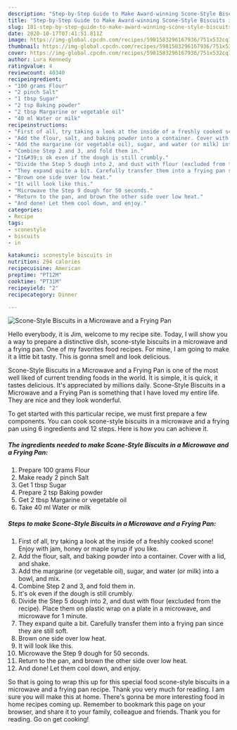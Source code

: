 ```yaml
---
description: "Step-by-Step Guide to Make Award-winning Scone-Style Biscuits in a Microwave and a Frying Pan"
title: "Step-by-Step Guide to Make Award-winning Scone-Style Biscuits in a Microwave and a Frying Pan"
slug: 181-step-by-step-guide-to-make-award-winning-scone-style-biscuits-in-a-microwave-and-a-frying-pan
date: 2020-10-17T07:41:51.811Z
image: https://img-global.cpcdn.com/recipes/5981583296167936/751x532cq70/scone-style-biscuits-in-a-microwave-and-a-frying-pan-recipe-main-photo.jpg
thumbnail: https://img-global.cpcdn.com/recipes/5981583296167936/751x532cq70/scone-style-biscuits-in-a-microwave-and-a-frying-pan-recipe-main-photo.jpg
cover: https://img-global.cpcdn.com/recipes/5981583296167936/751x532cq70/scone-style-biscuits-in-a-microwave-and-a-frying-pan-recipe-main-photo.jpg
author: Lura Kennedy
ratingvalue: 4
reviewcount: 40340
recipeingredient:
- "100 grams Flour"
- "2 pinch Salt"
- "1 tbsp Sugar"
- "2 tsp Baking powder"
- "2 tbsp Margarine or vegetable oil"
- "40 ml Water or milk"
recipeinstructions:
- "First of all, try taking a look at the inside of a freshly cooked scone! Enjoy with jam, honey or maple syrup if you like."
- "Add the flour, salt, and baking powder into a container. Cover with a lid, and shake."
- "Add the margarine (or vegetable oil), sugar, and water (or milk) into a bowl, and mix."
- "Combine Step 2 and 3, and fold them in."
- "It&#39;s ok even if the dough is still crumbly."
- "Divide the Step 5 dough into 2, and dust with flour (excluded from the recipe). Place them on plastic wrap on a plate in a microwave, and microwave for 1 minute."
- "They expand quite a bit. Carefully transfer them into a frying pan since they are still soft."
- "Brown one side over low heat."
- "It will look like this."
- "Microwave the Step 9 dough for 50 seconds."
- "Return to the pan, and brown the other side over low heat."
- "And done! Let them cool down, and enjoy."
categories:
- Recipe
tags:
- sconestyle
- biscuits
- in

katakunci: sconestyle biscuits in 
nutrition: 294 calories
recipecuisine: American
preptime: "PT12M"
cooktime: "PT31M"
recipeyield: "2"
recipecategory: Dinner

---
```



![Scone-Style Biscuits in a Microwave and a Frying Pan](https://img-global.cpcdn.com/recipes/5981583296167936/751x532cq70/scone-style-biscuits-in-a-microwave-and-a-frying-pan-recipe-main-photo.jpg)

Hello everybody, it is Jim, welcome to my recipe site. Today, I will show you a way to prepare a distinctive dish, scone-style biscuits in a microwave and a frying pan. One of my favorites food recipes. For mine, I am going to make it a little bit tasty. This is gonna smell and look delicious.



Scone-Style Biscuits in a Microwave and a Frying Pan is one of the most well liked of current trending foods in the world. It is simple, it is quick, it tastes delicious. It's appreciated by millions daily. Scone-Style Biscuits in a Microwave and a Frying Pan is something that I have loved my entire life. They are nice and they look wonderful.


To get started with this particular recipe, we must first prepare a few components. You can cook scone-style biscuits in a microwave and a frying pan using 6 ingredients and 12 steps. Here is how you can achieve it.

<!--inarticleads1-->

##### The ingredients needed to make Scone-Style Biscuits in a Microwave and a Frying Pan:

1. Prepare 100 grams Flour
1. Make ready 2 pinch Salt
1. Get 1 tbsp Sugar
1. Prepare 2 tsp Baking powder
1. Get 2 tbsp Margarine or vegetable oil
1. Take 40 ml Water or milk




<!--inarticleads2-->

##### Steps to make Scone-Style Biscuits in a Microwave and a Frying Pan:

1. First of all, try taking a look at the inside of a freshly cooked scone! Enjoy with jam, honey or maple syrup if you like.
1. Add the flour, salt, and baking powder into a container. Cover with a lid, and shake.
1. Add the margarine (or vegetable oil), sugar, and water (or milk) into a bowl, and mix.
1. Combine Step 2 and 3, and fold them in.
1. It&#39;s ok even if the dough is still crumbly.
1. Divide the Step 5 dough into 2, and dust with flour (excluded from the recipe). Place them on plastic wrap on a plate in a microwave, and microwave for 1 minute.
1. They expand quite a bit. Carefully transfer them into a frying pan since they are still soft.
1. Brown one side over low heat.
1. It will look like this.
1. Microwave the Step 9 dough for 50 seconds.
1. Return to the pan, and brown the other side over low heat.
1. And done! Let them cool down, and enjoy.




So that is going to wrap this up for this special food scone-style biscuits in a microwave and a frying pan recipe. Thank you very much for reading. I am sure you will make this at home. There's gonna be more interesting food in home recipes coming up. Remember to bookmark this page on your browser, and share it to your family, colleague and friends. Thank you for reading. Go on get cooking!
